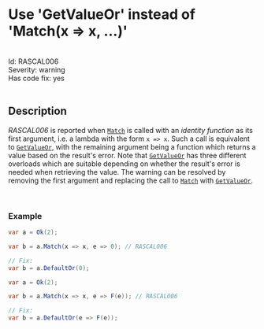# Use 'GetValueOr' instead of 'Match(x => x, ...)'

<br/>

<div class="text-secondary lh-lg" style="font-size: 14px;">
Id: RASCAL006
<br/>
Severity: <span class="text-warning">warning</span>
<br/>
Has code fix: <span class="text-success">yes</span>
<br/>
</div>

<br/>

## Description

*RASCAL006* is reported when [`Match`](/api/Rascal.Result-1.html#Rascal_Result_1_Match__1_System_Func__0___0__System_Func_Rascal_Error___0__) is called with an *identity function* as its first argument, i.e. a lambda with the form `x => x`. Such a call is equivalent to [`GetValueOr`](/api/Rascal.Result-1.html#Rascal_Result_1_GetValueOr_System_Func_Rascal_Error__0__), with the remaining argument being a function which returns a value based on the result's error. Note that [`GetValueOr`](/api/Rascal.Result-1.html#Rascal_Result_1_GetValueOr_System_Func_Rascal_Error__0__) has three different overloads which are suitable depending on whether the result's error is needed when retrieving the value. The warning can be resolved by removing the first argument and replacing the call to [`Match`](/api/Rascal.Result-1.html#Rascal_Result_1_Match__1_System_Func__0___0__System_Func_Rascal_Error___0__) with [`GetValueOr`](/api/Rascal.Result-1.html#Rascal_Result_1_GetValueOr_System_Func_Rascal_Error__0__).

<br/>

### Example

```cs
var a = Ok(2);

var b = a.Match(x => x, e => 0); // RASCAL006

// Fix:
var b = a.DefaultOr(0);
```

```cs
var a = Ok(2);

var b = a.Match(x => x, e => F(e)); // RASCAL006

// Fix:
var b = a.DefaultOr(e => F(e));
```

